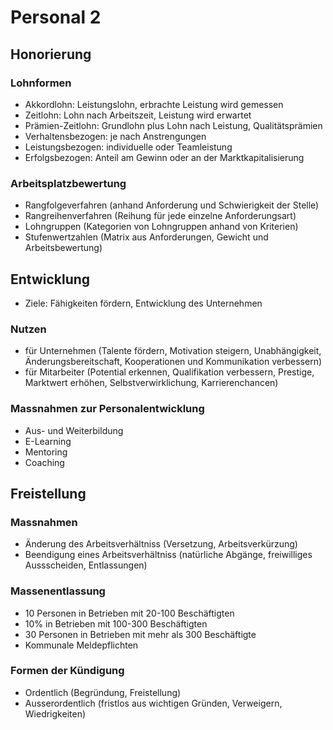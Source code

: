 # Personal 2

## Honorierung

### Lohnformen
* Akkordlohn: Leistungslohn, erbrachte Leistung wird gemessen
* Zeitlohn: Lohn nach Arbeitszeit, Leistung wird erwartet
* Prämien-Zeitlohn: Grundlohn plus Lohn nach Leistung, Qualitätsprämien
* Verhaltensbezogen: je nach Anstrengungen
* Leistungsbezogen: individuelle oder Teamleistung
* Erfolgsbezogen: Anteil am Gewinn oder an der Marktkapitalisierung

### Arbeitsplatzbewertung
* Rangfolgeverfahren (anhand Anforderung und Schwierigkeit der Stelle)
* Rangreihenverfahren (Reihung für jede einzelne Anforderungsart)
* Lohngruppen (Kategorien von Lohngruppen anhand von Kriterien)
* Stufenwertzahlen (Matrix aus Anforderungen, Gewicht und Arbeitsbewertung)

## Entwicklung
* Ziele: Fähigkeiten fördern, Entwicklung des Unternehmen

### Nutzen
* für Unternehmen (Talente fördern, Motivation steigern, Unabhängigkeit, Änderungsbereitschaft, Kooperationen und Kommunikation verbessern) 
* für Mitarbeiter (Potential erkennen, Qualifikation verbessern, Prestige, Marktwert erhöhen, Selbstverwirklichung, Karrierenchancen)

### Massnahmen zur Personalentwicklung
* Aus- und Weiterbildung
* E-Learning
* Mentoring
* Coaching

## Freistellung

### Massnahmen
* Änderung des Arbeitsverhältniss (Versetzung, Arbeitsverkürzung)
* Beendigung eines Arbeitsverhältniss (natürliche Abgänge, freiwilliges Aussscheiden, Entlassungen) 

### Massenentlassung
* 10 Personen in Betrieben mit 20-100 Beschäftigten
* 10% in Betrieben mit 100-300 Beschäftigten
* 30 Personen in Betrieben mit mehr als 300 Beschäftigte
* Kommunale Meldepflichten

### Formen der Kündigung
* Ordentlich (Begründung, Freistellung)
* Ausserordentlich (fristlos aus wichtigen Gründen, Verweigern, Wiedrigkeiten)

